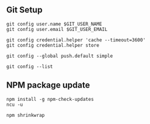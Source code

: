 Git Setup
---------
```
git config user.name $GIT_USER_NAME
git config user.email $GIT_USER_EMAIL

git config credential.helper 'cache --timeout=3600'
git config credential.helper store

git config --global push.default simple

git config --list
```

NPM package update
------------------
```
npm install -g npm-check-updates
ncu -u

npm shrinkwrap
```
